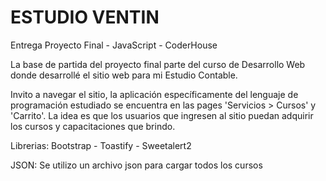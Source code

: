 # ESTUDIO VENTIN
Entrega Proyecto Final - JavaScript - CoderHouse

La base de partida del proyecto final parte del curso de Desarrollo Web donde desarrollé el sitio web para mi Estudio Contable.

Invito a navegar el sitio, la aplicación específicamente del lenguaje de programación estudiado se encuentra en las pages 'Servicios > Cursos' y 'Carrito'.
La idea es que los usuarios que ingresen al sitio puedan adquirir los cursos y capacitaciones que brindo.

Librerias: Bootstrap - Toastify - Sweetalert2

JSON: Se utilizo un archivo json para cargar todos los cursos
